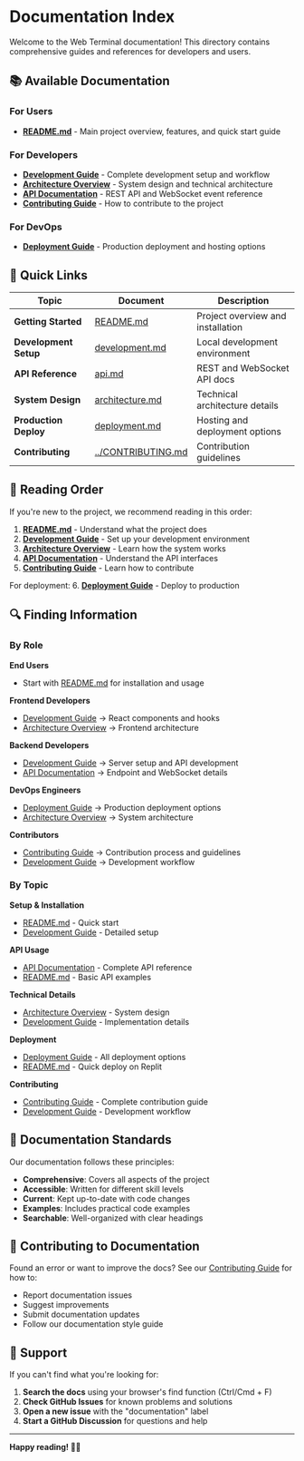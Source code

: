 # Documentation Index

Welcome to the Web Terminal documentation! This directory contains comprehensive guides and references for developers and users.

## 📚 Available Documentation

### For Users
- **[README.md](../README.md)** - Main project overview, features, and quick start guide

### For Developers
- **[Development Guide](development.md)** - Complete development setup and workflow
- **[Architecture Overview](architecture.md)** - System design and technical architecture
- **[API Documentation](api.md)** - REST API and WebSocket event reference
- **[Contributing Guide](../CONTRIBUTING.md)** - How to contribute to the project

### For DevOps
- **[Deployment Guide](deployment.md)** - Production deployment and hosting options

## 🚀 Quick Links

| Topic | Document | Description |
|-------|----------|-------------|
| **Getting Started** | [README.md](../README.md) | Project overview and installation |
| **Development Setup** | [development.md](development.md) | Local development environment |
| **API Reference** | [api.md](api.md) | REST and WebSocket API docs |
| **System Design** | [architecture.md](architecture.md) | Technical architecture details |
| **Production Deploy** | [deployment.md](deployment.md) | Hosting and deployment options |
| **Contributing** | [../CONTRIBUTING.md](../CONTRIBUTING.md) | Contribution guidelines |

## 📖 Reading Order

If you're new to the project, we recommend reading in this order:

1. **[README.md](../README.md)** - Understand what the project does
2. **[Development Guide](development.md)** - Set up your development environment  
3. **[Architecture Overview](architecture.md)** - Learn how the system works
4. **[API Documentation](api.md)** - Understand the API interfaces
5. **[Contributing Guide](../CONTRIBUTING.md)** - Learn how to contribute

For deployment:
6. **[Deployment Guide](deployment.md)** - Deploy to production

## 🔍 Finding Information

### By Role

**End Users**
- Start with [README.md](../README.md) for installation and usage

**Frontend Developers**
- [Development Guide](development.md) → React components and hooks
- [Architecture Overview](architecture.md) → Frontend architecture

**Backend Developers**  
- [Development Guide](development.md) → Server setup and API development
- [API Documentation](api.md) → Endpoint and WebSocket details

**DevOps Engineers**
- [Deployment Guide](deployment.md) → Production deployment options
- [Architecture Overview](architecture.md) → System architecture

**Contributors**
- [Contributing Guide](../CONTRIBUTING.md) → Contribution process and guidelines
- [Development Guide](development.md) → Development workflow

### By Topic

**Setup & Installation**
- [README.md](../README.md) - Quick start
- [Development Guide](development.md) - Detailed setup

**API Usage**
- [API Documentation](api.md) - Complete API reference
- [README.md](../README.md) - Basic API examples

**Technical Details**
- [Architecture Overview](architecture.md) - System design
- [Development Guide](development.md) - Implementation details

**Deployment**
- [Deployment Guide](deployment.md) - All deployment options
- [README.md](../README.md) - Quick deploy on Replit

**Contributing**
- [Contributing Guide](../CONTRIBUTING.md) - Complete contribution guide
- [Development Guide](development.md) - Development workflow

## 📝 Documentation Standards

Our documentation follows these principles:

- **Comprehensive**: Covers all aspects of the project
- **Accessible**: Written for different skill levels
- **Current**: Kept up-to-date with code changes
- **Examples**: Includes practical code examples
- **Searchable**: Well-organized with clear headings

## 🤝 Contributing to Documentation

Found an error or want to improve the docs? See our [Contributing Guide](../CONTRIBUTING.md) for how to:

- Report documentation issues
- Suggest improvements
- Submit documentation updates
- Follow our documentation style guide

## 📧 Support

If you can't find what you're looking for:

1. **Search the docs** using your browser's find function (Ctrl/Cmd + F)
2. **Check GitHub Issues** for known problems and solutions
3. **Open a new issue** with the "documentation" label
4. **Start a GitHub Discussion** for questions and help

---

**Happy reading! 📖✨**